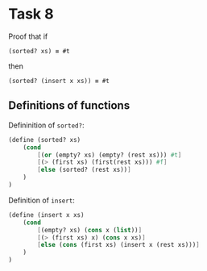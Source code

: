 # Task 8

Proof that if
```
(sorted? xs) ≡ #t
```
then 

```
(sorted? (insert x xs)) ≡ #t
```

## Definitions of functions

Defininition of `sorted?`:

```scheme
(define (sorted? xs)
    (cond 
        [(or (empty? xs) (empty? (rest xs))) #t]
        [(> (first xs) (first(rest xs))) #f]
        [else (sorted? (rest xs))]
    )
)
```

Definition of `insert`:

```scheme
(define (insert x xs)
    (cond 
        [(empty? xs) (cons x (list))]
        [(> (first xs) x) (cons x xs)]
        [else (cons (first xs) (insert x (rest xs)))]
    )
)
```